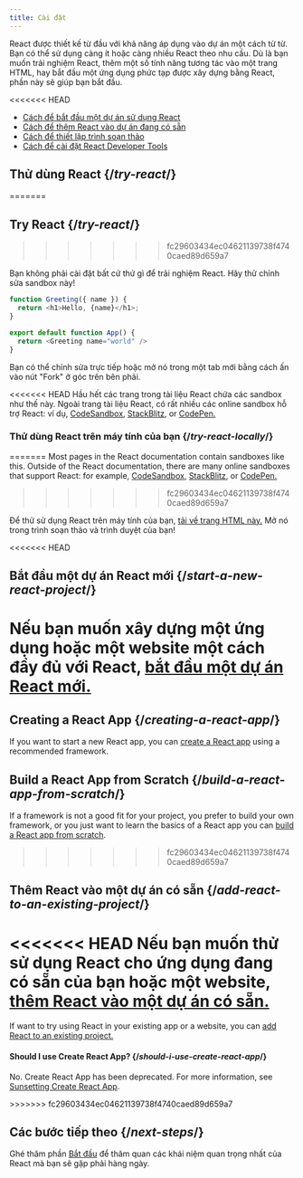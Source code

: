 ```yaml
---
title: Cài đặt
---
```


<Intro>

React được thiết kế từ đầu với khả năng áp dụng vào dự án một cách từ từ. Bạn có thể sử dụng càng ít hoặc càng nhiều React theo nhu cầu. Dù là bạn muốn trải nghiệm React, thêm một số tính năng tương tác vào một trang HTML, hay bắt đầu một ứng dụng phức tạp được xây dựng bằng React, phần này sẽ giúp bạn bắt đầu.

</Intro>

<<<<<<< HEAD
<YouWillLearn isChapter={true}>

* [Cách để bắt đầu một dự án sử dụng React](/learn/start-a-new-react-project)
* [Cách để thêm React vào dự án đang có sẵn](/learn/add-react-to-an-existing-project)
* [Cách để thiết lập trình soạn thảo](/learn/editor-setup)
* [Cách để cài đặt React Developer Tools](/learn/react-developer-tools)

</YouWillLearn>

## Thử dùng React {/*try-react*/}
=======
## Try React {/*try-react*/}
>>>>>>> fc29603434ec04621139738f4740caed89d659a7

Bạn không phải cài đặt bất cứ thứ gì để trải nghiệm React. Hãy thử chỉnh sửa sandbox này!

<Sandpack>

```js
function Greeting({ name }) {
  return <h1>Hello, {name}</h1>;
}

export default function App() {
  return <Greeting name="world" />
}
```

</Sandpack>

Bạn có thể chỉnh sửa trực tiếp hoặc mở nó trong một tab mới bằng cách ấn vào nút "Fork" ở góc trên bên phải.

<<<<<<< HEAD
Hầu hết các trang trong tài liệu React chứa các sandbox như thế này. Ngoài trang tài liệu React, có rất nhiều các online sandbox hỗ trợ React: ví dụ, [CodeSandbox](https://codesandbox.io/s/new), [StackBlitz](https://stackblitz.com/fork/react), or [CodePen.](https://codepen.io/pen?&editors=0010&layout=left&prefill_data_id=3f4569d1-1b11-4bce-bd46-89090eed5ddb)

### Thử dùng React trên máy tính của bạn {/*try-react-locally*/}
=======
Most pages in the React documentation contain sandboxes like this. Outside of the React documentation, there are many online sandboxes that support React: for example, [CodeSandbox](https://codesandbox.io/s/new), [StackBlitz](https://stackblitz.com/fork/react), or [CodePen.](https://codepen.io/pen?template=QWYVwWN)
>>>>>>> fc29603434ec04621139738f4740caed89d659a7

Để thử sử dụng React trên máy tính của bạn, [tải về trang HTML này.](https://gist.githubusercontent.com/gaearon/0275b1e1518599bbeafcde4722e79ed1/raw/db72dcbf3384ee1708c4a07d3be79860db04bff0/example.html) Mở nó trong trình soạn thảo và trình duyệt của bạn!

<<<<<<< HEAD
## Bắt đầu một dự án React mới {/*start-a-new-react-project*/}

Nếu bạn muốn xây dựng một ứng dụng hoặc một website một cách đầy đủ với React, [bắt đầu một dự án React mới.](/learn/start-a-new-react-project)
=======
## Creating a React App {/*creating-a-react-app*/}

If you want to start a new React app, you can [create a React app](/learn/creating-a-react-app) using a recommended framework.

## Build a React App from Scratch {/*build-a-react-app-from-scratch*/}

If a framework is not a good fit for your project, you prefer to build your own framework, or you just want to learn the basics of a React app you can [build a React app from scratch](/learn/build-a-react-app-from-scratch).
>>>>>>> fc29603434ec04621139738f4740caed89d659a7

## Thêm React vào một dự án có sẵn {/*add-react-to-an-existing-project*/}

<<<<<<< HEAD
Nếu bạn muốn thử sử dụng React cho ứng dụng đang có sẵn của bạn hoặc một website, [thêm React vào một dự án có sẵn.](/learn/add-react-to-an-existing-project)
=======
If want to try using React in your existing app or a website, you can [add React to an existing project.](/learn/add-react-to-an-existing-project)


<Note>

#### Should I use Create React App? {/*should-i-use-create-react-app*/}

No. Create React App has been deprecated. For more information, see [Sunsetting Create React App](/blog/2025/02/14/sunsetting-create-react-app).

</Note>
>>>>>>> fc29603434ec04621139738f4740caed89d659a7

## Các bước tiếp theo {/*next-steps*/}

Ghé thăm phần [Bắt đầu](/learn) để thăm quan các khái niệm quan trọng nhất của React mà bạn sẽ gặp phải hàng ngày.

